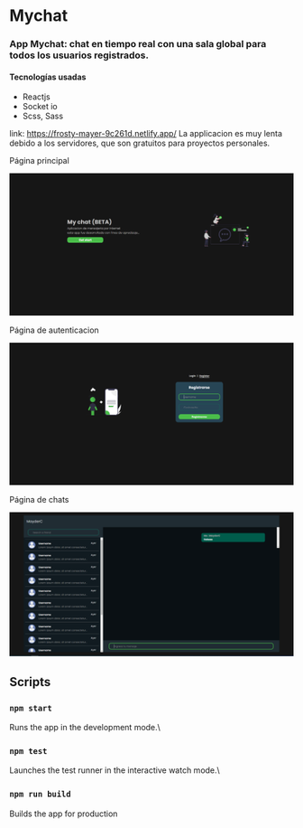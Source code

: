 # Mychat

### App Mychat: chat en tiempo real con una sala global para todos los usuarios registrados.

#### Tecnologías usadas

- Reactjs
- Socket io
- Scss, Sass

link: https://frosty-mayer-9c261d.netlify.app/
La applicacion es muy lenta debido a los servidores, que son gratuitos para proyectos personales.

Página principal

<img src="./home.png">

Página de autenticacion

<img src="./auth.png">

Página de chats

<img src="./chat.png">

## Scripts

### `npm start`

Runs the app in the development mode.\

### `npm test`

Launches the test runner in the interactive watch mode.\

### `npm run build`

Builds the app for production
